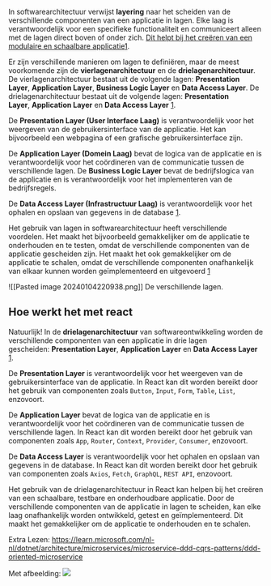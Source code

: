 In softwarearchitectuur verwijst **layering** naar het scheiden van de verschillende componenten van een applicatie in lagen. Elke laag is verantwoordelijk voor een specifieke functionaliteit en communiceert alleen met de lagen direct boven of onder zich. [Dit helpt bij het creëren van een modulaire en schaalbare applicatie](https://www.indeed.com/career-advice/career-development/what-are-the-layers-in-software-architecture)[1](https://www.indeed.com/career-advice/career-development/what-are-the-layers-in-software-architecture).

Er zijn verschillende manieren om lagen te definiëren, maar de meest voorkomende zijn de **vierlagenarchitectuur** en de **drielagenarchitectuur**. De vierlagenarchitectuur bestaat uit de volgende lagen: **Presentation Layer**, **Application Layer**, **Business Logic Layer** en **Data Access Layer**. De drielagenarchitectuur bestaat uit de volgende lagen: **Presentation Layer**, **Application Layer** en **Data Access Layer** [1](https://www.indeed.com/career-advice/career-development/what-are-the-layers-in-software-architecture).

De **Presentation Layer (User Interface Laag)** is verantwoordelijk voor het weergeven van de gebruikersinterface van de applicatie. Het kan bijvoorbeeld een webpagina of een grafische gebruikersinterface zijn.

De **Application Layer  (Domein Laag)** bevat de logica van de applicatie en is verantwoordelijk voor het coördineren van de communicatie tussen de verschillende lagen. De **Business Logic Layer** bevat de bedrijfslogica van de applicatie en is verantwoordelijk voor het implementeren van de bedrijfsregels.

De **Data Access Layer (Infrastructuur Laag)** is verantwoordelijk voor het ophalen en opslaan van gegevens in de database [1](https://www.indeed.com/career-advice/career-development/what-are-the-layers-in-software-architecture).

Het gebruik van lagen in softwarearchitectuur heeft verschillende voordelen. Het maakt het bijvoorbeeld gemakkelijker om de applicatie te onderhouden en te testen, omdat de verschillende componenten van de applicatie gescheiden zijn. Het maakt het ook gemakkelijker om de applicatie te schalen, omdat de verschillende componenten onafhankelijk van elkaar kunnen worden geïmplementeerd en uitgevoerd [1](https://www.indeed.com/career-advice/career-development/what-are-the-layers-in-software-architecture)

![[Pasted image 20240104220938.png]]
De verschillende lagen.
## Hoe werkt het met react
Natuurlijk! In de **drielagenarchitectuur** van softwareontwikkeling worden de verschillende componenten van een applicatie in drie lagen gescheiden: **Presentation Layer**, **Application Layer** en **Data Access Layer** [1](https://react.dev/).

De **Presentation Layer** is verantwoordelijk voor het weergeven van de gebruikersinterface van de applicatie. In React kan dit worden bereikt door het gebruik van componenten zoals `Button`, `Input`, `Form`, `Table`, `List`, enzovoort.

De **Application Layer** bevat de logica van de applicatie en is verantwoordelijk voor het coördineren van de communicatie tussen de verschillende lagen. In React kan dit worden bereikt door het gebruik van componenten zoals `App`, `Router`, `Context`, `Provider`, `Consumer`, enzovoort.

De **Data Access Layer** is verantwoordelijk voor het ophalen en opslaan van gegevens in de database. In React kan dit worden bereikt door het gebruik van componenten zoals `Axios`, `Fetch`, `GraphQL`, `REST API`, enzovoort.

Het gebruik van de drielagenarchitectuur in React kan helpen bij het creëren van een schaalbare, testbare en onderhoudbare applicatie. Door de verschillende componenten van de applicatie in lagen te scheiden, kan elke laag onafhankelijk worden ontwikkeld, getest en geïmplementeerd. Dit maakt het gemakkelijker om de applicatie te onderhouden en te schalen.

Extra Lezen:
https://learn.microsoft.com/nl-nl/dotnet/architecture/microservices/microservice-ddd-cqrs-patterns/ddd-oriented-microservice

Met afbeelding:
![](https://learn.microsoft.com/nl-nl/dotnet/architecture/microservices/microservice-ddd-cqrs-patterns/media/ddd-oriented-microservice/domain-driven-design-microservice.png)